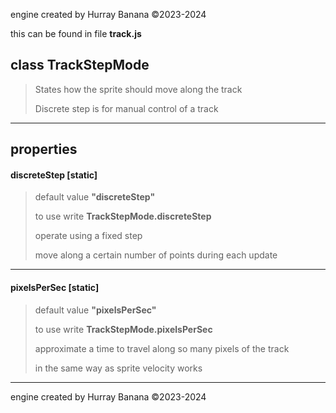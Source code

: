 engine created by Hurray Banana &copy;2023-2024

this can be found in file **track.js**
## class TrackStepMode
> States how the sprite should move along the track
> 
> Discrete step is for manual control of a track
> 
> 

---

## properties
####  discreteStep [static]
> default value **"discreteStep"**
> 
> to use write **TrackStepMode.discreteStep**
> 
> operate using a fixed step
> 
> move along a certain number of points during each update
> 
> 

---

####  pixelsPerSec [static]
> default value **"pixelsPerSec"**
> 
> to use write **TrackStepMode.pixelsPerSec**
> 
> approximate a time to travel along so many pixels of the track
> 
> in the same way as sprite velocity works
> 
> 

---

engine created by Hurray Banana &copy;2023-2024
